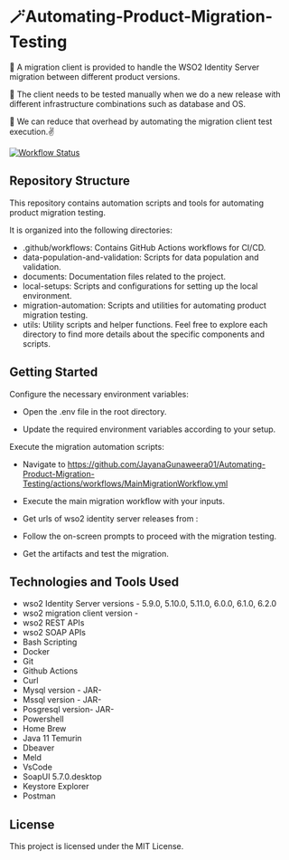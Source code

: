 
# 🪄Automating-Product-Migration-Testing
:small_blue_diamond: A migration client is provided to handle the WSO2 Identity Server migration between different product versions.

:small_blue_diamond: The client needs to be tested manually when we do a new release with different infrastructure combinations such as database and OS.

:dart: We can reduce that overhead by automating the migration client test execution.:v:

[![Workflow Status](https://github.com/JayanaGunaweera01/Automating-Product-Migration-Testing/actions/workflows/.github/workflows/MainMigrationWorkflow.yml/badge.svg)](https://github.com/JayanaGunaweera01/Automating-Product-Migration-Testing/actions)


## Repository Structure

This repository contains automation scripts and tools for automating product migration testing.

It is organized into the following directories:

- .github/workflows: Contains GitHub Actions workflows for CI/CD.
- data-population-and-validation: Scripts for data population and validation.
- documents: Documentation files related to the project.
- local-setups: Scripts and configurations for setting up the local environment.
- migration-automation: Scripts and utilities for automating product migration testing.
- utils: Utility scripts and helper functions.
Feel free to explore each directory to find more details about the specific components and scripts.

## Getting Started

Configure the necessary environment variables:

- Open the .env file in the root directory.

- Update the required environment variables according to your setup.

Execute the migration automation scripts:

- Navigate to https://github.com/JayanaGunaweera01/Automating-Product-Migration-Testing/actions/workflows/MainMigrationWorkflow.yml 

- Execute the main migration workflow with your inputs.

- Get urls of wso2 identity server releases from : 

- Follow the on-screen prompts to proceed with the migration testing.

- Get the artifacts and test the migration.


## Technologies and Tools Used

- wso2 Identity Server versions - 5.9.0, 5.10.0, 5.11.0, 6.0.0, 6.1.0, 6.2.0
- wso2 migration client version - 
- wso2 REST APIs
- wso2 SOAP APIs
- Bash Scripting
- Docker
- Git
- Github Actions
- Curl
- Mysql version - JAR-
- Mssql version -  JAR-
- Posgresql version- JAR-
- Powershell
- Home Brew
- Java 11 Temurin
- Dbeaver
- Meld
- VsCode
- SoapUI 5.7.0.desktop
- Keystore Explorer
- Postman


## License

This project is licensed under the MIT License.






